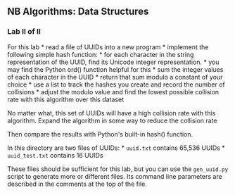 ## NB Algorithms: Data Structures
### Lab II of II

For this lab
    * read a file of UUIDs into a new program
    * implement the following simple hash function:
        * for each character in the string representation of the UUID, find its Unicode integer representation. 
            * you may find the Python ord() function helpful for this
        * sum the integer values of each character in the UUID
        * return that sum modulo a constant of your choice
    * use a list to track the hashes you create and record the number of collisions
    * adjust the modulo value and find the lowest possible collision rate with this algorithm over this dataset

No matter what, this set of UUIDs will have a high collision rate with this algorithm. Expand the algorithm in some way to reduce the collision rate

Then compare the results with Python's built-in hash() function.

In this directory are two files of UUIDs:
    * `uuid.txt` contains 65,536 UUIDs
    * `uuid_test.txt` contains 16 UUIDs

These files should be sufficient for this lab, but you can use the `gen_uuid.py` script to generate more or different files. Its command line parameters are described in the comments at the top of the file.

